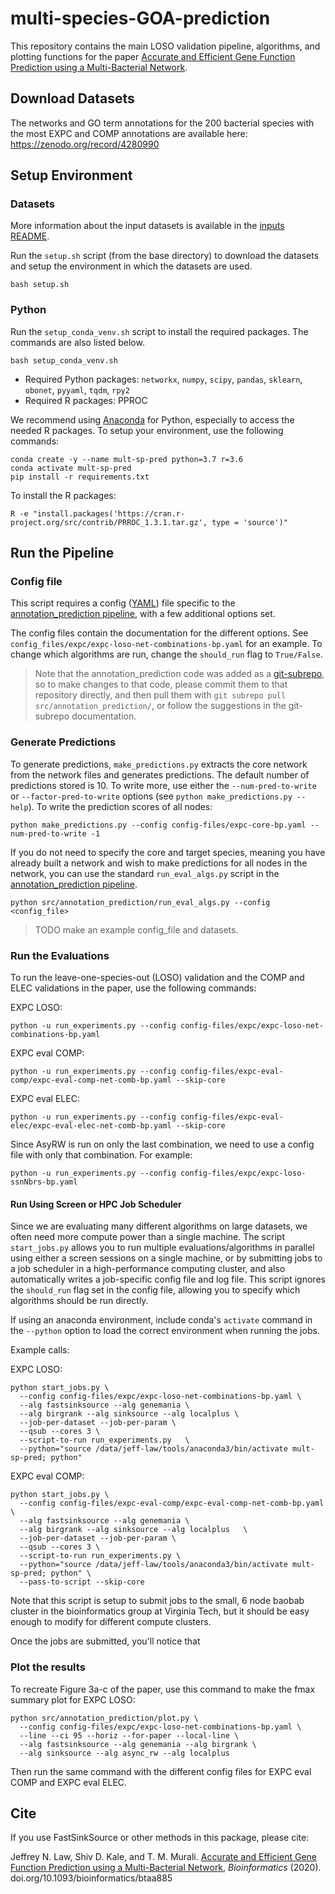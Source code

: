# multi-species-GOA-prediction

This repository contains the main LOSO validation pipeline, algorithms, and plotting functions for the paper 
[Accurate and Efficient Gene Function Prediction using a Multi-Bacterial Network](http://dx.doi.org/10.1093/bioinformatics/btaa885).

## Download Datasets
The networks and GO term annotations for the 200 bacterial species with the most EXPC and COMP annotations are available here: https://zenodo.org/record/4280990

## Setup Environment

### Datasets
More information about the input datasets is available in the [inputs README](https://github.com/Murali-group/multi-species-GOA-prediction/blob/master/inputs/README.md).

Run the `setup.sh` script (from the base directory) to download the datasets and setup the environment in which the datasets are used. 

```
bash setup.sh
```

### Python
Run the `setup_conda_venv.sh` script to install the required packages. The commands are also listed below.

```
bash setup_conda_venv.sh
```

- Required Python packages: `networkx`, `numpy`, `scipy`, `pandas`, `sklearn`, `obonet`, `pyyaml`, `tqdm`, `rpy2`
- Required R packages: PPROC

We recommend using [Anaconda](https://www.anaconda.com/) for Python, especially to access the needed R packages. 
To setup your environment, use the following commands:

```
conda create -y --name mult-sp-pred python=3.7 r=3.6 
conda activate mult-sp-pred
pip install -r requirements.txt
```
To install the R packages:
```
R -e "install.packages('https://cran.r-project.org/src/contrib/PRROC_1.3.1.tar.gz', type = 'source')"
```

## Run the Pipeline

### Config file
This script requires a config ([YAML](https://yaml.org/)) file specific to the [annotation_prediction pipeline](https://github.com/Murali-group/annotation_prediction), with a few additional options set.

The config files contain the documentation for the different options. See `config_files/expc/expc-loso-net-combinations-bp.yaml` for an example.
To change which algorithms are run, change the `should_run` flag to `True/False`. 

> Note that the annotation_prediction code was added as a [git-subrepo](https://github.com/ingydotnet/git-subrepo), so to make changes to that code, please commit them to that repository directly, and then pull them with `git subrepo pull src/annotation_prediction/`, or follow the suggestions in the git-subrepo documentation.

### Generate Predictions
To generate predictions, `make_predictions.py` extracts the core network from the network files and generates predictions. The default number of predictions stored is 10. To write more, use either the `--num-pred-to-write` or `--factor-pred-to-write` options (see `python make_predictions.py --help`). To write the prediction scores of all nodes:

```
python make_predictions.py --config config-files/expc-core-bp.yaml --num-pred-to-write -1
```

If you do not need to specify the core and target species, meaning you have already built a network and wish to make predictions for all nodes in the network, you can use the standard `run_eval_algs.py` script in the [annotation_prediction pipeline](https://github.com/Murali-group/annotation_prediction).

```
python src/annotation_prediction/run_eval_algs.py --config <config_file>
```

> TODO make an example config_file and datasets.

### Run the Evaluations
To run the leave-one-species-out (LOSO) validation and the COMP and ELEC validations in the paper, use the following commands:

EXPC LOSO:
```
python -u run_experiments.py --config config-files/expc/expc-loso-net-combinations-bp.yaml
```

EXPC eval COMP:
```
python -u run_experiments.py --config config-files/expc-eval-comp/expc-eval-comp-net-comb-bp.yaml --skip-core
```

EXPC eval ELEC:
```
python -u run_experiments.py --config config-files/expc-eval-elec/expc-eval-elec-net-comb-bp.yaml --skip-core
```

Since AsyRW is run on only the last combination, we need to use a config file with only that combination. For example:
```
python -u run_experiments.py --config config-files/expc/expc-loso-ssnNbrs-bp.yaml
```

#### Run Using Screen or HPC Job Scheduler
Since we are evaluating many different algorithms on large datasets, we often need more compute power than a single machine. The script `start_jobs.py` allows you to run multiple evaluations/algorithms in parallel using either a screen sessions on a single machine, or by submitting jobs to a job scheduler in a high-performance computing cluster, and also automatically writes a job-specific config file and log file. This script ignores the `should_run` flag set in the config file, allowing you to specify which algorithms should be run directly.

If using an anaconda environment, include conda's `activate` command in the `--python` option to load the correct environment when running the jobs.

Example calls:

EXPC LOSO: 
```
python start_jobs.py \
  --config config-files/expc/expc-loso-net-combinations-bp.yaml \
  --alg fastsinksource --alg genemania \
  --alg birgrank --alg sinksource --alg localplus \
  --job-per-dataset --job-per-param \
  --qsub --cores 3 \
  --script-to-run run_experiments.py   \
  --python="source /data/jeff-law/tools/anaconda3/bin/activate mult-sp-pred; python"
```

EXPC eval COMP:
```
python start_jobs.py \
  --config config-files/expc-eval-comp/expc-eval-comp-net-comb-bp.yaml  \
  --alg fastsinksource --alg genemania \
  --alg birgrank --alg sinksource --alg localplus   \
  --job-per-dataset --job-per-param \
  --qsub --cores 3 \
  --script-to-run run_experiments.py \
  --python="source /data/jeff-law/tools/anaconda3/bin/activate mult-sp-pred; python" \
  --pass-to-script --skip-core
```

Note that this script is setup to submit jobs to the small, 6 node baobab cluster in the bioinformatics group at Virginia Tech, but it should be easy enough to modify for different compute clusters.

Once the jobs are submitted, you'll notice that 

### Plot the results
To recreate Figure 3a-c of the paper, use this command to make the fmax summary plot for EXPC LOSO:
```
python src/annotation_prediction/plot.py \
  --config config-files/expc/expc-loso-net-combinations-bp.yaml \
  --line --ci 95 --horiz --for-paper --local-line \
  --alg fastsinksource --alg genemania --alg birgrank \
  --alg sinksource --alg async_rw --alg localplus
```

Then run the same command with the different config files for EXPC eval COMP and EXPC eval ELEC.

## Cite
If you use FastSinkSource or other methods in this package, please cite:

Jeffrey N. Law, Shiv D. Kale, and T. M. Murali. [Accurate and Efficient Gene Function Prediction using a Multi-Bacterial Network](http://dx.doi.org/10.1093/bioinformatics/btaa885), _Bioinformatics_ (2020). doi.org/10.1093/bioinformatics/btaa885

